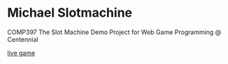 # Michael Slotmachine

COMP397 The Slot Machine Demo Project for Web Game Programming @ Centennial

[live game]

[Live game]: <http://michaelslotmachine.azurewebsites.net>


